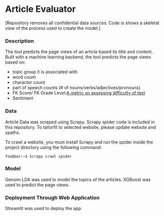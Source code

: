 # Article Evaluator

[Repository removes all confidential data sources. Code is shows a skeletal view of the process used to create the model.]

### Description

The tool predicts the page views of an article based its title and content.
Built with a machine learning backend, the tool predicts the page views based on:
- topic group it is associated with
- word count
- character count
- part of speech counts (# of nouns/verbs/adjectives/pronouns)
- FK Score/ FK Grade Level:[A metric on assessing difficulty of text](https://github.com/cdimascio/py-readability-metrics)
- Sentiment

### Data

Article Data was scraped using Scrapy. Scrapy spider code is included in this repository. To tailorfit to selected website, please update website and xpaths.

To crawl a website, you must install Scrapy and run the spider inside the project directory using the following command:
```console
foo@bar:~$ Scrapy crawl spider
```

 
### Model

Gensim LDA was used to model the topics of the articles.
XGBoost was used to predict the page views.

### Deployment Through Web Application

Streamlit was used to deploy the app.

